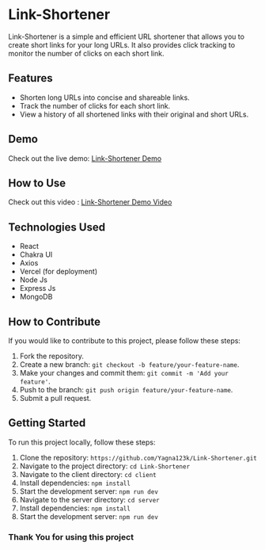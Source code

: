# Link-Shortener

Link-Shortener is a simple and efficient URL shortener that allows you to create short links for your long URLs. It also provides click tracking to monitor the number of clicks on each short link.

## Features

- Shorten long URLs into concise and shareable links.
- Track the number of clicks for each short link.
- View a history of all shortened links with their original and short URLs.

## Demo

Check out the live demo: [Link-Shortener Demo](https://genshortlink.vercel.app)

## How to Use

Check out this video : [Link-Shortener Demo Video](https://www.linkedin.com/posts/yagna-kusumanchi-799732237_techproject-linkshortener-genshortlink-activity-7169677336563449856-azWH?utm_source=share&utm_medium=member_desktop)

## Technologies Used

- React
- Chakra UI
- Axios
- Vercel (for deployment)
- Node Js
- Express Js
- MongoDB
  
## How to Contribute

If you would like to contribute to this project, please follow these steps:

1. Fork the repository.
2. Create a new branch: `git checkout -b feature/your-feature-name`.
3. Make your changes and commit them: `git commit -m 'Add your feature'`.
4. Push to the branch: `git push origin feature/your-feature-name`.
5. Submit a pull request.

## Getting Started

To run this project locally, follow these steps:

1. Clone the repository: `https://github.com/Yagna123k/Link-Shortener.git`
2. Navigate to the project directory: `cd Link-Shortener`
3. Navigate to the client directory: `cd client`
4. Install dependencies: `npm install`
5. Start the development server: `npm run dev`
6. Navigate to the server directory: `cd server`
7. Install dependencies: `npm install`
8. Start the development server: `npm run dev`
 
### Thank You for using this project
